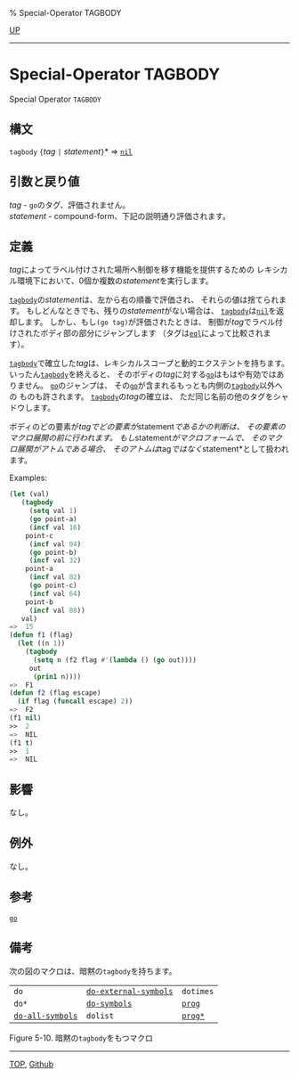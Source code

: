% Special-Operator TAGBODY

[UP](5.3.html)  

---

# Special-Operator **TAGBODY**


Special Operator `TAGBODY`


## 構文

`tagbody` `{`*tag* `|` *statement*`}`\* => [`nil`](5.3.nil-variable.html)


## 引数と戻り値

*tag* - `go`のタグ、評価されません。  
*statement* - compound-form、下記の説明通り評価されます。


## 定義

*tag*によってラベル付けされた場所へ制御を移す機能を提供するための
レキシカル環境下において、0個か複数の*statement*を実行します。

[`tagbody`](5.3.tagbody.html)の*statement*は、左から右の順番で評価され、
それらの値は捨てられます。
もしどんなときでも、残りの*statement*がない場合は、
[`tagbody`](5.3.tagbody.html)は[`nil`](5.3.nil-variable.html)を返却します。
しかし、もし`(go tag)`が評価されたときは、
制御が*tag*でラベル付けされたボディ部の部分にジャンプします
（タグは[`eql`](5.3.eql-function.html)によって比較されます）。

[`tagbody`](5.3.tagbody.html)で確立した*tag*は、レキシカルスコープと動的エクステントを持ちます。
いったん[`tagbody`](5.3.tagbody.html)を終えると、
そのボディの*tag*に対する[`go`](5.3.go.html)はもはや有効ではありません。
[`go`](5.3.go.html)のジャンプは、
その[`go`](5.3.go.html)が含まれるもっとも内側の[`tagbody`](5.3.tagbody.html)以外への
ものも許されます。
[`tagbody`](5.3.tagbody.html)の*tag*の確立は、
ただ同じ名前の他のタグをシャドウします。

ボディのどの要素が*tagでどの要素が*statement*であるかの判断は、
その要素のマクロ展開の前に行われます。
もし*statement*がマクロフォームで、
そのマクロ展開がアトムである場合、
そのアトムは*tag*ではなく*statement*として扱われます。


Examples:

```lisp
(let (val)
   (tagbody
     (setq val 1)
     (go point-a)
     (incf val 16)
    point-c
     (incf val 04)
     (go point-b)
     (incf val 32)
    point-a
     (incf val 02)
     (go point-c)
     (incf val 64)
    point-b
     (incf val 08))
   val)
=>  15
(defun f1 (flag)
  (let ((n 1))
    (tagbody 
      (setq n (f2 flag #'(lambda () (go out))))
     out
      (prin1 n))))
=>  F1
(defun f2 (flag escape)
  (if flag (funcall escape) 2))
=>  F2
(f1 nil)
>>  2
=>  NIL
(f1 t)
>>  1
=>  NIL
```


## 影響

なし。


## 例外

なし。


## 参考

[`go`](5.3.go.html)


## 備考

次の図のマクロは、暗黙の`tagbody`を持ちます。

|                     |                           |               |
|---------------------|---------------------------|---------------|
`do`             |[`do-external-symbols`](11.2.do-symbols.html) |`dotimes` |
`do*`            |[`do-symbols`](11.2.do-symbols.html)          |[`prog`](5.3.prog.html)    |
[`do-all-symbols`](11.2.do-symbols.html) |`dolist`              |[`prog*`](5.3.prog.html)   |

Figure 5-10. 暗黙の`tagbody`をもつマクロ


---
[TOP](index.html),  [Github](https://github.com/nptcl/npt-japanese)

